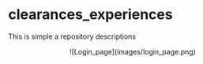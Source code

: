 # clearances_experiences
 This is simple a repository descriptions

<div style="text-align:center;">
 ![Login_page](images/login_page.png)
 </div>
